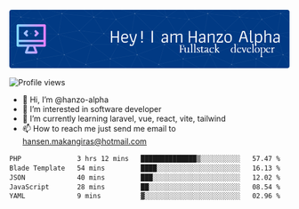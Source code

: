 ![Header](./github-header-image.png)

![Profile views](https://gpvc.arturio.dev/hanzo-alpha)

- 👋 Hi, I’m @hanzo-alpha
- 👀 I’m interested in software developer
- 🌱 I’m currently learning laravel, vue, react, vite, tailwind
- 📫 How to reach me just send me email to hansen.makangiras@hotmail.com 

<!---
hanzo-alpha/hanzo-alpha is a ✨ special ✨ repository because its `README.md` (this file) appears on your GitHub profile.
You can click the Preview link to take a look at your changes.
--->

<!--START_SECTION:waka-->

```txt
PHP              3 hrs 12 mins   ██████████████▒░░░░░░░░░░   57.47 %
Blade Template   54 mins         ████░░░░░░░░░░░░░░░░░░░░░   16.13 %
JSON             40 mins         ███░░░░░░░░░░░░░░░░░░░░░░   12.02 %
JavaScript       28 mins         ██░░░░░░░░░░░░░░░░░░░░░░░   08.54 %
YAML             9 mins          ▓░░░░░░░░░░░░░░░░░░░░░░░░   02.96 %
```

<!--END_SECTION:waka-->
